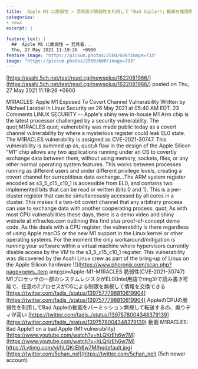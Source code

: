 ```yaml
---
title:  Apple M1 に脆弱性 → 発見者が脆弱性を利用して「Bad Apple!!」動画を権限無視で転送  
categories:
- news
excerpt: |
  
feature_text: |
  ##  Apple M1 に脆弱性 → 発見者...
  Thu, 27 May 2021 11:19:26  +0900
feature_image: "https://picsum.photos/2560/600?image=733"
image: "https://picsum.photos/2560/600?image=733"
---
```


[https://asahi.5ch.net/test/read.cgi/newsplus/1622081966/](https://asahi.5ch.net/test/read.cgi/newsplus/1622081966/)
posted on Thu, 27 May 2021 11:19:26  +0900

<!--more-->

M1RACLES: Apple M1 Exposed To Covert Channel Vulnerability Written by Michael Larabel in Linux Security on 26 May 2021 at 05:40 AM EDT. 23 Comments LINUX SECURITY -- Apple's shiny new in-house M1 Arm chip is the latest processor challenged by a security vulnerability. The quot;M1RACLES quot; vulnerability was made public today as a covert channel vulnerability by where a mysterious register could leak EL0 state. The M1RACLES vulnerability is assigned as CVE-2021-30747. This vulnerability is summed up as, quot;A flaw in the design of the Apple Silicon “M1” chip allows any two applications running under an OS to covertly exchange data between them, without using memory, sockets, files, or any other normal operating system features. This works between processes running as different users and under different privilege levels, creating a covert channel for surreptitious data exchange...The ARM system register encoded as s3_5_c15_c10_1 is accessible from EL0, and contains two implemented bits that can be read or written (bits 0 and 1). This is a per-cluster register that can be simultaneously accessed by all cores in a cluster. This makes it a two-bit covert channel that any arbitrary process can use to exchange data with another cooperating process. quot; As with most CPU vulnerabilities these days, there is a demo video and shiny website at m1racles.com outlining this find plus proof-of-concept demo code. As this deals with a CPU register, the vulnerability is there regardless of using Apple macOS or the new M1 support in the Linux kernel or other operating systems. For the moment the only workaround/mitigation is running your software within a virtual machine where hypervisors currently disable access by the VM to the s3_5_c15_c10_1 register. This vulnerability was discovered by the Asahi Linux crew as part of the bring-up of Linux on the Apple Silicon hardware ![](https://www.phoronix.com/scan.php?page=news_item amp;px=Apple-M1-M1RACLES 脆弱性(CVE-2021-30747) M1プロセッサの一部のシステムレジスタがEL0(Intel用語でring3)で読み書き可能で、任意の2プロセスがOSによる制限を無視して情報を交換できる [https://twitter.com/fadis_/status/1397577798810619904](https://twitter.com/fadis_/status/1397577798810619904) AppleのCPUの脆弱性を利用してBad Appleの動画をパーミッション無視して転送するの、煽りティが高い [https://twitter.com/fadis_/status/1397578004348379139](https://twitter.com/fadis_/status/1397578004348379139) 動画 M1RACLES: Bad Apple!! on a bad Apple (M1 vulnerability) [https://www.youtube.com/watch?v=hLQKrEh6w7M](https://www.youtube.com/watch?v=hLQKrEh6w7M) https://i.ytimg.com/vi/hLQKrEh6w7M/hqdefault.jpg) [https://twitter.com/5chan_nel](https://twitter.com/5chan_nel) (5ch newer account)
